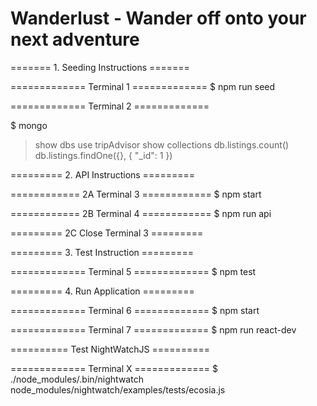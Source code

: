 # Wanderlust - Wander off onto your next adventure

======= 1. Seeding Instructions =======

============= Terminal  1 =============
$ npm run seed

============= Terminal  2 =============

$ mongo

> show dbs
> use tripAdvisor
> show collections
> db.listings.count()
> db.listings.findOne({}, { "_id": 1 })





========= 2. API Instructions =========

============ 2A Terminal 3 ============
$ npm start

============ 2B Terminal 4 ============
$ npm run api

========= 2C Close Terminal 3 =========





========= 3. Test Instruction =========

============= Terminal  5 =============
$ npm test





========= 4. Run  Application =========

============= Terminal  6 =============
$ npm start

============= Terminal  7 =============
$ npm run react-dev





========== Test NightWatchJS ==========

============= Terminal  X =============
$ ./node_modules/.bin/nightwatch node_modules/nightwatch/examples/tests/ecosia.js
